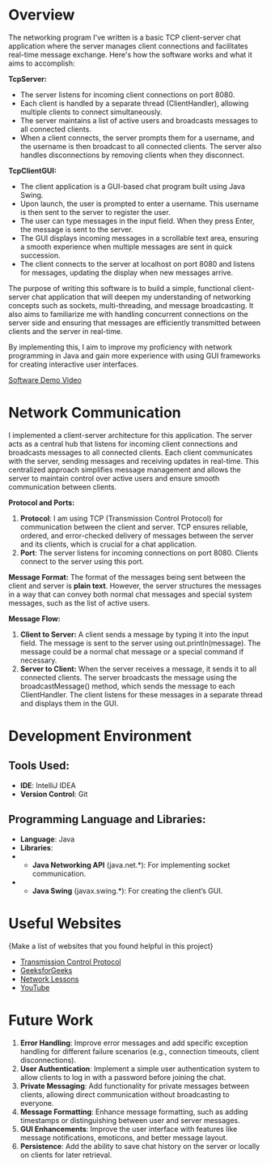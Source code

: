 # Overview

The networking program I've written is a basic TCP client-server chat application where the server manages client connections and facilitates real-time message exchange. Here's how the software works and what it aims to accomplish:

**TcpServer:**

- The server listens for incoming client connections on port 8080.
- Each client is handled by a separate thread (ClientHandler), allowing multiple clients to connect simultaneously.
- The server maintains a list of active users and broadcasts messages to all connected clients.
- When a client connects, the server prompts them for a username, and the username is then broadcast to all connected clients. The server also handles disconnections by removing clients when they disconnect.

**TcpClientGUI:**

- The client application is a GUI-based chat program built using Java Swing.
- Upon launch, the user is prompted to enter a username. This username is then sent to the server to register the user.
- The user can type messages in the input field. When they press Enter, the message is sent to the server.
- The GUI displays incoming messages in a scrollable text area, ensuring a smooth experience when multiple messages are sent in quick succession.
- The client connects to the server at localhost on port 8080 and listens for messages, updating the display when new messages arrive.

The purpose of writing this software is to build a simple, functional client-server chat application that will deepen my understanding of networking concepts such as sockets, multi-threading, and message broadcasting. It also aims to familiarize me with handling concurrent connections on the server side and ensuring that messages are efficiently transmitted between clients and the server in real-time.

By implementing this, I aim to improve my proficiency with network programming in Java and gain more experience with using GUI frameworks for creating interactive user interfaces.

[Software Demo Video](http://youtube.link.goes.here)

# Network Communication

I implemented a client-server architecture for this application. The server acts as a central hub that listens for incoming client connections and broadcasts messages to all connected clients. Each client communicates with the server, sending messages and receiving updates in real-time. This centralized approach simplifies message management and allows the server to maintain control over active users and ensure smooth communication between clients.

**Protocol and Ports:**
1. **Protocol**: I am using TCP (Transmission Control Protocol) for communication between the client and server. TCP ensures reliable, ordered, and error-checked delivery of messages between the server and its clients, which is crucial for a chat application.
2. **Port**: The server listens for incoming connections on port 8080. Clients connect to the server using this port.

**Message Format:**
The format of the messages being sent between the client and server is **plain text**. However, the server structures the messages in a way that can convey both normal chat messages and special system messages, such as the list of active users.

**Message Flow:**
1. **Client to Server:** A client sends a message by typing it into the input field. The message is sent to the server using out.println(message). The message could be a normal chat message or a special command if necessary. 
2. **Server to Client:** When the server receives a message, it sends it to all connected clients. The server broadcasts the message using the broadcastMessage() method, which sends the message to each ClientHandler. The client listens for these messages in a separate thread and displays them in the GUI.

# Development Environment

## Tools Used:
- **IDE**: IntelliJ IDEA 
- **Version Control**: Git

## Programming Language and Libraries:
- **Language**: Java
- **Libraries**:
- - **Java Networking API** (java.net.*): For implementing socket communication.
- - **Java Swing** (javax.swing.*): For creating the client’s GUI.

# Useful Websites

{Make a list of websites that you found helpful in this project}
* [Transmission Control Protocol](https://en.wikipedia.org/wiki/Transmission_Control_Protocol)
* [GeeksforGeeks](https://www.geeksforgeeks.org/what-is-transmission-control-protocol-tcp/)
* [Network Lessons](https://networklessons.com/tag/tcp)
* [YouTube](https://www.youtube.com/watch?v=JFch3ctY6nE&ab_channel=PracticalNetworking)

# Future Work

1. **Error Handling**: Improve error messages and add specific exception handling for different failure scenarios (e.g., connection timeouts, client disconnections).
2. **User Authentication**: Implement a simple user authentication system to allow clients to log in with a password before joining the chat.
3. **Private Messaging**: Add functionality for private messages between clients, allowing direct communication without broadcasting to everyone.
4. **Message Formatting**: Enhance message formatting, such as adding timestamps or distinguishing between user and server messages.
5. **GUI Enhancements**: Improve the user interface with features like message notifications, emoticons, and better message layout.
6. **Persistence**: Add the ability to save chat history on the server or locally on clients for later retrieval.